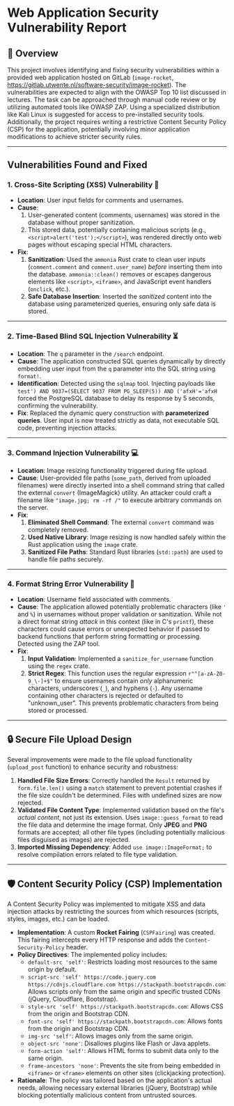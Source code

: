 # Web Application Security Vulnerability Report

## 📝 Overview

This project involves identifying and fixing security vulnerabilities within a provided web application hosted on GitLab (`image-rocket`, https://gitlab.utwente.nl/software-security/image-rocket). The vulnerabilities are expected to align with the OWASP Top 10 list discussed in lectures. The task can be approached through manual code review or by utilizing automated tools like OWASP ZAP. Using a specialized distribution like Kali Linux is suggested for access to pre-installed security tools. Additionally, the project requires writing a restrictive Content Security Policy (CSP) for the application, potentially involving minor application modifications to achieve stricter security rules.

---

##  Vulnerabilities Found and Fixed

### 1. Cross-Site Scripting (XSS) Vulnerability 💉

* **Location**: User input fields for comments and usernames.
* **Cause**:
    1.  User-generated content (comments, usernames) was stored in the database without proper sanitization.
    2.  This stored data, potentially containing malicious scripts (e.g., `<script>alert('test');</script>`), was rendered directly onto web pages without escaping special HTML characters.
* **Fix**:
    1.  **Sanitization**: Used the `ammonia` Rust crate to clean user inputs (`comment.comment` and `comment.user_name`) *before* inserting them into the database. `ammonia::clean()` removes or escapes dangerous elements like `<script>`, `<iframe>`, and JavaScript event handlers (`onclick`, etc.).
    2.  **Safe Database Insertion**: Inserted the *sanitized* content into the database using parameterized queries, ensuring only safe data is stored.

---

### 2. Time-Based Blind SQL Injection Vulnerability ⏳

* **Location**: The `q` parameter in the `/search` endpoint.
* **Cause**: The application constructed SQL queries dynamically by directly embedding user input from the `q` parameter into the SQL string using `format!`.
* **Identification**: Detected using the `sqlmap` tool. Injecting payloads like `test') AND 9037=(SELECT 9037 FROM PG_SLEEP(5)) AND ('afxH'='afxH` forced the PostgreSQL database to delay its response by 5 seconds, confirming the vulnerability.
* **Fix**: Replaced the dynamic query construction with **parameterized queries**. User input is now treated strictly as data, not executable SQL code, preventing injection attacks.

---

### 3. Command Injection Vulnerability 💻

* **Location**: Image resizing functionality triggered during file upload.
* **Cause**: User-provided file paths (`some_path`, derived from uploaded filenames) were directly inserted into a shell command string that called the external `convert` (ImageMagick) utility. An attacker could craft a filename like `"image.jpg; rm -rf /"` to execute arbitrary commands on the server.
* **Fix**:
    1.  **Eliminated Shell Command**: The external `convert` command was completely removed.
    2.  **Used Native Library**: Image resizing is now handled safely within the Rust application using the `image` crate.
    3.  **Sanitized File Paths**: Standard Rust libraries (`std::path`) are used to handle file paths securely.

---

### 4. Format String Error Vulnerability 🔡

* **Location**: Username field associated with comments.
* **Cause**: The application allowed potentially problematic characters (like `'` and `%`) in usernames without proper validation or sanitization. While not a direct format string *attack* in this context (like in C's `printf`), these characters could cause errors or unexpected behavior if passed to backend functions that perform string formatting or processing. Detected using the ZAP tool.
* **Fix**:
    1.  **Input Validation**: Implemented a `sanitize_for_username` function using the `regex` crate.
    2.  **Strict Regex**: This function uses the regular expression `r"^[a-zA-Z0-9_\-]+$"` to ensure usernames contain *only* alphanumeric characters, underscores (`_`), and hyphens (`-`). Any username containing other characters is rejected or defaulted to "unknown_user". This prevents problematic characters from being stored or processed.

---

## 🔒 Secure File Upload Design

Several improvements were made to the file upload functionality (`upload_post` function) to enhance security and robustness:

1.  **Handled File Size Errors**: Correctly handled the `Result` returned by `form.file.len()` using a `match` statement to prevent potential crashes if the file size couldn't be determined. Files with undefined sizes are now rejected.
2.  **Validated File Content Type**: Implemented validation based on the file's *actual content*, not just its extension. Uses `image::guess_format` to read the file data and determine the image format. Only **JPEG** and **PNG** formats are accepted; all other file types (including potentially malicious files disguised as images) are rejected.
3.  **Imported Missing Dependency**: Added `use image::ImageFormat;` to resolve compilation errors related to file type validation.

---

## 🛡️ Content Security Policy (CSP) Implementation

A Content Security Policy was implemented to mitigate XSS and data injection attacks by restricting the sources from which resources (scripts, styles, images, etc.) can be loaded.

* **Implementation**: A custom **Rocket Fairing** (`CSPFairing`) was created. This fairing intercepts every HTTP response and adds the `Content-Security-Policy` header.
* **Policy Directives**: The implemented policy includes:
    * `default-src 'self'`: Restricts loading most resources to the same origin by default.
    * `script-src 'self' https://code.jquery.com https://cdnjs.cloudflare.com https://stackpath.bootstrapcdn.com`: Allows scripts only from the same origin and specific trusted CDNs (jQuery, Cloudflare, Bootstrap).
    * `style-src 'self' https://stackpath.bootstrapcdn.com`: Allows CSS from the origin and Bootstrap CDN.
    * `font-src 'self' https://stackpath.bootstrapcdn.com`: Allows fonts from the origin and Bootstrap CDN.
    * `img-src 'self'`: Allows images only from the same origin.
    * `object-src 'none'`: Disallows plugins like Flash or Java applets.
    * `form-action 'self'`: Allows HTML forms to submit data only to the same origin.
    * `frame-ancestors 'none'`: Prevents the site from being embedded in `<iframe>` or `<frame>` elements on other sites (clickjacking protection).
* **Rationale**: The policy was tailored based on the application's actual needs, allowing necessary external libraries (jQuery, Bootstrap) while blocking potentially malicious content from untrusted sources.
